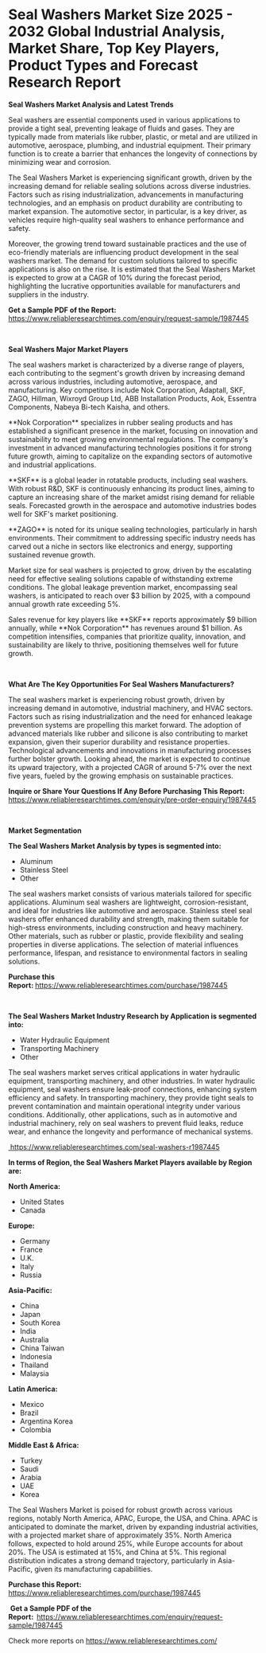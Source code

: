 <p><h1>Seal Washers Market Size 2025 - 2032 Global Industrial Analysis, Market Share, Top Key Players, Product Types and Forecast Research Report</h1></p><p><strong>Seal Washers Market Analysis and Latest Trends</strong></p>
<p><p>Seal washers are essential components used in various applications to provide a tight seal, preventing leakage of fluids and gases. They are typically made from materials like rubber, plastic, or metal and are utilized in automotive, aerospace, plumbing, and industrial equipment. Their primary function is to create a barrier that enhances the longevity of connections by minimizing wear and corrosion.</p><p>The Seal Washers Market is experiencing significant growth, driven by the increasing demand for reliable sealing solutions across diverse industries. Factors such as rising industrialization, advancements in manufacturing technologies, and an emphasis on product durability are contributing to market expansion. The automotive sector, in particular, is a key driver, as vehicles require high-quality seal washers to enhance performance and safety.</p><p>Moreover, the growing trend toward sustainable practices and the use of eco-friendly materials are influencing product development in the seal washers market. The demand for custom solutions tailored to specific applications is also on the rise. It is estimated that the Seal Washers Market is expected to grow at a CAGR of 10% during the forecast period, highlighting the lucrative opportunities available for manufacturers and suppliers in the industry.</p></p>
<p><strong>Get a Sample PDF of the Report:&nbsp;</strong> <a href="https://www.reliableresearchtimes.com/enquiry/request-sample/1987445?utm_campaign=3297&utm_medium=2&utm_source=Github&utm_content=ia&utm_term=10042025&utm_id=seal-washers">https://www.reliableresearchtimes.com/enquiry/request-sample/1987445</a></p>
<p>&nbsp;</p>
<p><strong>Seal Washers Major Market Players</strong></p>
<p><p>The seal washers market is characterized by a diverse range of players, each contributing to the segment's growth driven by increasing demand across various industries, including automotive, aerospace, and manufacturing. Key competitors include Nok Corporation, Adaptall, SKF, ZAGO, Hillman, Wixroyd Group Ltd, ABB Installation Products, Aok, Essentra Components, Nabeya Bi-tech Kaisha, and others.</p><p>**Nok Corporation** specializes in rubber sealing products and has established a significant presence in the market, focusing on innovation and sustainability to meet growing environmental regulations. The company's investment in advanced manufacturing technologies positions it for strong future growth, aiming to capitalize on the expanding sectors of automotive and industrial applications.</p><p>**SKF** is a global leader in rotatable products, including seal washers. With robust R&D, SKF is continuously enhancing its product lines, aiming to capture an increasing share of the market amidst rising demand for reliable seals. Forecasted growth in the aerospace and automotive industries bodes well for SKF's market positioning.</p><p>**ZAGO** is noted for its unique sealing technologies, particularly in harsh environments. Their commitment to addressing specific industry needs has carved out a niche in sectors like electronics and energy, supporting sustained revenue growth.</p><p>Market size for seal washers is projected to grow, driven by the escalating need for effective sealing solutions capable of withstanding extreme conditions. The global leakage prevention market, encompassing seal washers, is anticipated to reach over $3 billion by 2025, with a compound annual growth rate exceeding 5%.</p><p>Sales revenue for key players like **SKF** reports approximately $9 billion annually, while **Nok Corporation** has revenues around $1 billion. As competition intensifies, companies that prioritize quality, innovation, and sustainability are likely to thrive, positioning themselves well for future growth.</p></p>
<p>&nbsp;</p>
<p><strong>What Are The Key Opportunities For Seal Washers Manufacturers?</strong></p>
<p><p>The seal washers market is experiencing robust growth, driven by increasing demand in automotive, industrial machinery, and HVAC sectors. Factors such as rising industrialization and the need for enhanced leakage prevention systems are propelling this market forward. The adoption of advanced materials like rubber and silicone is also contributing to market expansion, given their superior durability and resistance properties. Technological advancements and innovations in manufacturing processes further bolster growth. Looking ahead, the market is expected to continue its upward trajectory, with a projected CAGR of around 5-7% over the next five years, fueled by the growing emphasis on sustainable practices.</p></p>
<p><strong>Inquire or Share Your Questions If Any Before Purchasing This Report:</strong> <a href="https://www.reliableresearchtimes.com/enquiry/pre-order-enquiry/1987445?utm_campaign=3297&utm_medium=2&utm_source=Github&utm_content=ia&utm_term=10042025&utm_id=seal-washers">https://www.reliableresearchtimes.com/enquiry/pre-order-enquiry/1987445</a></p>
<p>&nbsp;</p>
<p><strong>Market Segmentation</strong></p>
<p><strong>The Seal Washers Market Analysis by types is segmented into:</strong></p>
<p><ul><li>Aluminum</li><li>Stainless Steel</li><li>Other</li></ul></p>
<p><p>The seal washers market consists of various materials tailored for specific applications. Aluminum seal washers are lightweight, corrosion-resistant, and ideal for industries like automotive and aerospace. Stainless steel seal washers offer enhanced durability and strength, making them suitable for high-stress environments, including construction and heavy machinery. Other materials, such as rubber or plastic, provide flexibility and sealing properties in diverse applications. The selection of material influences performance, lifespan, and resistance to environmental factors in sealing solutions.</p></p>
<p><strong>Purchase this Report:&nbsp;</strong><a href="https://www.reliableresearchtimes.com/purchase/1987445?utm_campaign=3297&utm_medium=2&utm_source=Github&utm_content=ia&utm_term=10042025&utm_id=seal-washers">https://www.reliableresearchtimes.com/purchase/1987445</a></p>
<p>&nbsp;</p>
<p><strong>The Seal Washers Market Industry Research by Application is segmented into:</strong></p>
<p><ul><li>Water Hydraulic Equipment</li><li>Transporting Machinery</li><li>Other</li></ul></p>
<p><p>The seal washers market serves critical applications in water hydraulic equipment, transporting machinery, and other industries. In water hydraulic equipment, seal washers ensure leak-proof connections, enhancing system efficiency and safety. In transporting machinery, they provide tight seals to prevent contamination and maintain operational integrity under various conditions. Additionally, other applications, such as in automotive and industrial machinery, rely on seal washers to prevent fluid leaks, reduce wear, and enhance the longevity and performance of mechanical systems.</p></p>
<p><a href="https://www.reliableresearchtimes.com/seal-washers-r1987445?utm_campaign=3297&utm_medium=2&utm_source=Github&utm_content=ia&utm_term=10042025&utm_id=seal-washers">&nbsp;https://www.reliableresearchtimes.com/seal-washers-r1987445</a></p>
<p><strong>In terms of Region, the Seal Washers Market Players available by Region are:</strong></p>
<p>
    <p> <strong> North America: </strong>
        <ul>
            <li>United States</li>
            <li>Canada</li>
        </ul>
        </p> 
    <p> <strong> Europe: </strong>
        <ul>
            <li>Germany</li>
            <li>France</li>
            <li>U.K.</li>
            <li>Italy</li>
            <li>Russia</li>
        </ul>
        </p> 
    <p> <strong> Asia-Pacific: </strong>
        <ul>
            <li>China</li>
            <li>Japan</li>
            <li>South Korea</li>
            <li>India</li>
            <li>Australia</li>
            <li>China Taiwan</li>
            <li>Indonesia</li>
            <li>Thailand</li>
            <li>Malaysia</li>
        </ul>
        </p> 
    <p> <strong> Latin America: </strong>
        <ul>
            <li>Mexico</li>
            <li>Brazil</li>
            <li>Argentina Korea</li>
            <li>Colombia</li>
        </ul>
        </p> 
    <p> <strong> Middle East & Africa: </strong>
        <ul>
            <li>Turkey</li>
            <li>Saudi</li>
            <li>Arabia</li>
            <li>UAE</li>
            <li>Korea</li>
        </ul>
    </p>
    </p>
<p><p>The Seal Washers Market is poised for robust growth across various regions, notably North America, APAC, Europe, the USA, and China. APAC is anticipated to dominate the market, driven by expanding industrial activities, with a projected market share of approximately 35%. North America follows, expected to hold around 25%, while Europe accounts for about 20%. The USA is estimated at 15%, and China at 5%. This regional distribution indicates a strong demand trajectory, particularly in Asia-Pacific, given its manufacturing capabilities.</p></p>
<p><strong>Purchase this Report: </strong><a href="https://www.reliableresearchtimes.com/purchase/1987445?utm_campaign=3297&utm_medium=2&utm_source=Github&utm_content=ia&utm_term=10042025&utm_id=seal-washers">https://www.reliableresearchtimes.com/purchase/1987445</a></p>
<p>&nbsp;<strong>Get a Sample PDF of the Report:&nbsp;&nbsp;</strong><a href="https://www.reliableresearchtimes.com/enquiry/request-sample/1987445?utm_campaign=3297&utm_medium=2&utm_source=Github&utm_content=ia&utm_term=10042025&utm_id=seal-washers">https://www.reliableresearchtimes.com/enquiry/request-sample/1987445</a></p>
<p><strong></strong></p>
<p>Check more reports on <a href="https://www.reliableresearchtimes.com/?utm_campaign=3297&utm_medium=2&utm_source=Github&utm_content=ia&utm_term=10042025&utm_id=seal-washers">https://www.reliableresearchtimes.com/</a></p>